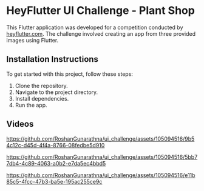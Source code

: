 # HeyFlutter UI Challenge - Plant Shop

This Flutter application was developed for a competition conducted by [heyflutter.com](https://www.youtube.com/live/aERczKh_uMk?si=jNwtTwSpQC35UeZ0). The challenge involved creating an app from three provided images using Flutter. 

## Installation Instructions
To get started with this project, follow these steps:

1. Clone the repository.
2. Navigate to the project directory.
3. Install dependencies.
4. Run the app.

## Videos

https://github.com/RoshanGunarathna/ui_challenge/assets/105094516/9b54c12c-d45d-4f4a-8766-08fedbe5d910

https://github.com/RoshanGunarathna/ui_challenge/assets/105094516/5bb77db4-4c89-4063-a0b2-e7da5ec4bbd5

https://github.com/RoshanGunarathna/ui_challenge/assets/105094516/e11b85c5-4fcc-47b3-ba5e-195ac255ce9c





